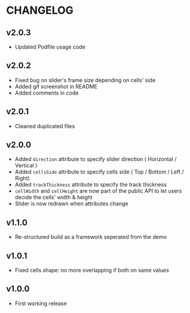 # CHANGELOG

## v2.0.3
- Updated Podfile usage code

## v2.0.2
- Fixed bug on slider's frame size depending on cells' side
- Added gif screenshot in README
- Added comments in code

## v2.0.1
- Cleaned duplicated files

## v2.0.0
- Added `direction` attribute to specify slider direction ( Horizontal / Vertical )  
- Added `cellsSide` attribute to specify cells side ( Top / Bottom / Left / Right)  
- Added `trackThickness` attribute to specify the track thickness  
- `cellWidth` and `cellHeight` are now part of the public API to let users decide the cells' width & height  
- Slider is now redrawn when attributes change  

## v1.1.0
- Re-structured build as a framework seperated from the demo

## v1.0.1
- Fixed cells shape: no more overlapping if both on same values

## v1.0.0
- First working release

